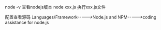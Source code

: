 node -v 查看nodejs版本
node xxx.js 执行xxx.js文件

配置查看源码 Languages/Framework----->Node.js and NPM----->coding assistance for node.js 